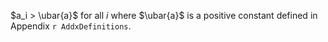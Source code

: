 $a_i > \ubar{a}$ for all $i$ where $\ubar{a}$ is a positive constant defined in Appendix `r AddxDefinitions`.